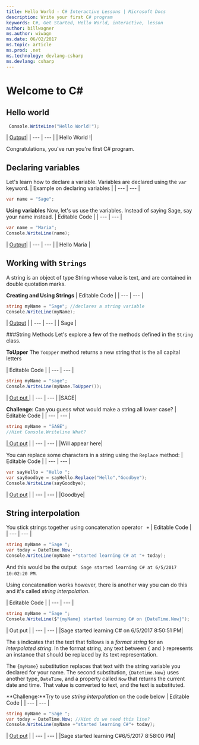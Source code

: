 ```yaml
---
title: Hello World - C# Interactive Lessons | Microsoft Docs
description: Write your first C# program
keywords: C#, Get Started, Hello World, interactive, lesson
author: billwagner
ms.author: wiwagn
ms.date: 06/02/2017
ms.topic: article
ms.prod: .net
ms.technology: devlang-csharp
ms.devlang: csharp
---
```


# Welcome to C#

## Hello world

```csharp
 Console.WriteLine("Hello World!");
```
| [Output]()|
| --- | --- |
| Hello World !|

Congratulations, you've run you're first C# program.


## Declaring variables

Let's learn how to declare a variable.  Variables are declared using the `var` keyword.
| Example on declaring variables | 
| --- | --- |
```csharp
var name = "Sage";
```
**Using variables**
Now, let's us  use the variables.   Instead of saying  Sage, say your name instead.
| Editable Code | 
| --- | --- |
```csharp
var name = "Maria";
Console.WriteLine(name); 
```
| [Output]()|
| --- | --- |
| Hello Maria | 

## Working with  `Strings` 

A string is an object of type String whose value is text, and are contained in double quotation marks.

**Creating and Using Strings**
| Editable Code | 
| --- | --- |
```csharp
string myName = "Sage"; //declares a string variable
Console.WriteLine(myName);
```
| [Output]() |
| --- | --- |
| Sage | 


###String Methods
 Let's explore a few of the methods defined in the `String` class. 

**ToUpper**
The `ToUpper` method returns a new string that is the all capital letters

| Editable Code | 
| --- | --- |
```csharp
string myName = "sage";
Console.WriteLine(myName.ToUpper());
```
| [Out put ]()| 
| --- | --- |
|SAGE|

**Challenge**: Can you guess what would make a string all lower case? 
| Editable Code | 
| --- | --- |
```csharp
string myName = "SAGE";
//Hint Console.Writeline What?
```
|[ Out put]() | 
| --- | --- |
|Will appear here|

You can replace some characters in a string using the `Replace` method:
| Editable Code | 
| --- | --- |
```csharp
var sayHello = "Hello ";
var sayGoodbye = sayHello.Replace("Hello","Goodbye");
Console.WriteLine(sayGoodbye);
```
| [Out put]() | 
| --- | --- |
|Goodbye|

## String interpolation

You stick strings together using concatenation operator ` +` 
| Editable Code | 
| --- | --- |
```csharp
string myName = "Sage ";
var today = DateTime.Now; 
Console.WriteLine(myName +"started learning C# at "+ today);
```
And this would be the output  ` Sage started learning C# at 6/5/2017 10:02:20 PM`.

 Using concatenation  works however, there is another way you can do this and it's called *string interpolation*. 
 
| Editable Code | 
| --- | --- |
```csharp
string myName = "Sage ";
Console.WriteLine($"{myName} started learning C# on {DateTime.Now}");
```
| Out put | 
| --- | --- |
|Sage started learning C# on 6/5/2017 8:50:51 PM|



The `$` indicates that the text that follows is a *format string* for an
*interpolated string*. In the format string, any text between `{` and `}`
represents an instance that should be replaced by its text representation.

The `{myName}` substitution replaces that text with the string variable
you declared for your name. The second substitution, `{DateTime.Now}`
uses another type, `DateTime`, and a property called `Now` that returns
the current date and time. That value is converted to text, and the
text is substituted.

**Challenge:**Try to use *string interpolation* on the code below
| Editable Code | 
| --- | --- |
```csharp
string myName = "Sage ";
var today = DateTime.Now; //Hint do we need this line?
Console.WriteLine(myName +"started learning C#"+ today);
```
| [Out put]() | 
| --- | --- |
|Sage started learning C#6/5/2017 8:58:00 PM|



